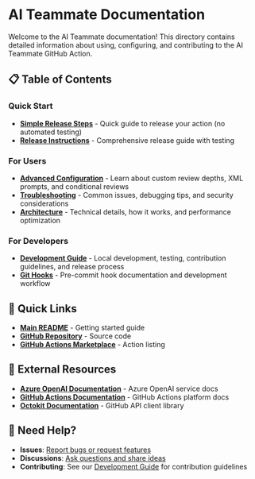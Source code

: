 # AI Teammate Documentation

Welcome to the AI Teammate documentation! This directory contains detailed information about using, configuring, and contributing to the AI Teammate GitHub Action.

## 📋 Table of Contents

### Quick Start

- **[Simple Release Steps](./simple-release-steps.md)** - Quick guide to release your action (no automated testing)
- **[Release Instructions](./release-instructions.md)** - Comprehensive release guide with testing

### For Users

- **[Advanced Configuration](./advanced-configuration.md)** - Learn about custom review depths, XML prompts, and conditional reviews
- **[Troubleshooting](./troubleshooting.md)** - Common issues, debugging tips, and security considerations
- **[Architecture](./architecture.md)** - Technical details, how it works, and performance optimization

### For Developers

- **[Development Guide](./development.md)** - Local development, testing, contribution guidelines, and release process
- **[Git Hooks](./git-hooks.md)** - Pre-commit hook documentation and development workflow

## 🚀 Quick Links

- **[Main README](../README.md)** - Getting started guide
- **[GitHub Repository](https://github.com/trivedi-vatsal/ai-teammate)** - Source code
- **[GitHub Actions Marketplace](https://github.com/marketplace/actions/ai-teammate-pr-review)** - Action listing

## 🔗 External Resources

- **[Azure OpenAI Documentation](https://docs.microsoft.com/en-us/azure/cognitive-services/openai/)** - Azure OpenAI service docs
- **[GitHub Actions Documentation](https://docs.github.com/en/actions)** - GitHub Actions platform docs
- **[Octokit Documentation](https://octokit.github.io/rest.js/)** - GitHub API client library

## 🤝 Need Help?

- **Issues**: [Report bugs or request features](https://github.com/trivedi-vatsal/ai-teammate/issues)
- **Discussions**: [Ask questions and share ideas](https://github.com/trivedi-vatsal/ai-teammate/discussions)
- **Contributing**: See our [Development Guide](./development.md) for contribution guidelines
